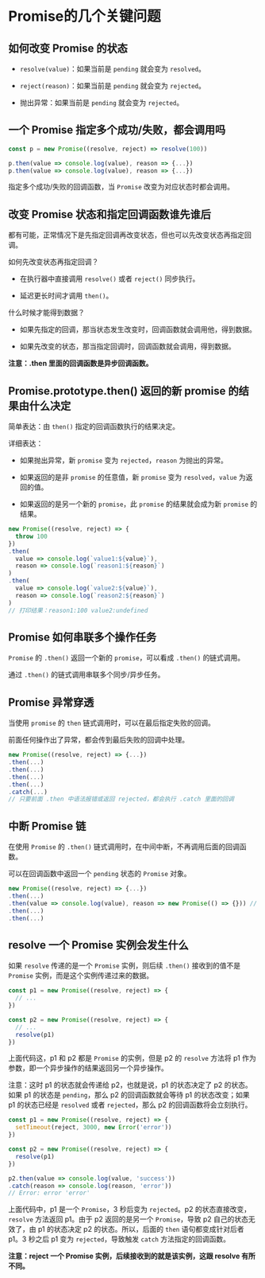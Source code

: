 # Promise的几个关键问题

## 如何改变 Promise 的状态

- `resolve(value)`：如果当前是 `pending` 就会变为 `resolved`。

- `reject(reason)`：如果当前是 `pending` 就会变为 `rejected`。

- 抛出异常：如果当前是 `pending` 就会变为 `rejected`。

## 一个 Promise 指定多个成功/失败，都会调用吗

```js
const p = new Promise((resolve, reject) => resolve(100))

p.then(value => console.log(value), reason => {...})
p.then(value => console.log(value), reason => {...})
```

指定多个成功/失败的回调函数，当 `Promise` 改变为对应状态时都会调用。

## 改变 Promise 状态和指定回调函数谁先谁后

都有可能，正常情况下是先指定回调再改变状态，但也可以先改变状态再指定回调。

如何先改变状态再指定回调？

- 在执行器中直接调用 `resolve()` 或者 `reject()` 同步执行。

- 延迟更长时间才调用 `then()`。

什么时候才能得到数据？

- 如果先指定的回调，那当状态发生改变时，回调函数就会调用他，得到数据。

- 如果先改变的状态，那当指定回调时，回调函数就会调用，得到数据。

**注意：.then 里面的回调函数是异步回调函数。**

## Promise.prototype.then() 返回的新 promise 的结果由什么决定

简单表达：由 `then()` 指定的回调函数执行的结果决定。

详细表达：

- 如果抛出异常，新 `promise` 变为 `rejected`，`reason` 为抛出的异常。

- 如果返回的是非 `promise` 的任意值，新 `promise` 变为 `resolved`，`value` 为返回的值。

- 如果返回的是另一个新的 `promise`，此 `promise` 的结果就会成为新 `promise` 的结果。

```js
new Promise((resolve, reject) => {
  throw 100
})
.then(
  value => console.log(`value1:${value}`),
  reason => console.log(`reason1:${reason}`)
)
.then(
  value => console.log(`value2:${value}`),
  reason => console.log(`reason2:${reason}`)
)
// 打印结果：reason1:100 value2:undefined
```

## Promise 如何串联多个操作任务

`Promise` 的 `.then()` 返回一个新的 `promise`，可以看成 `.then()` 的链式调用。

通过 `.then()` 的链式调用串联多个同步/异步任务。

## Promise 异常穿透

当使用 `promise` 的 `then` 链式调用时，可以在最后指定失败的回调。

前面任何操作出了异常，都会传到最后失败的回调中处理。

```js
new Promise((resolve, reject) => {...})
.then(...)
.then(...)
.then(...)
.then(...)
.catch(...)
// 只要前面 .then 中语法报错或返回 rejected，都会执行 .catch 里面的回调
```

## 中断 Promise 链

在使用 `Promise` 的 `.then()` 链式调用时，在中间中断，不再调用后面的回调函数。

可以在回调函数中返回一个 `pending` 状态的 `Promise` 对象。

```js
new Promise((resolve, reject) => {...})
.then(...)
.then(value => console.log(value), reason => new Promise(() => {})) // 如果前面报错或者返回 rejected，后续的链式调用将不再执行
.then(...)
.then(...)
```

## resolve 一个 Promise 实例会发生什么

如果 `resolve` 传递的是一个 `Promise` 实例，则后续 `.then()` 接收到的值不是 `Promise` 实例，而是这个实例传递过来的数据。

```js
const p1 = new Promise((resolve, reject) => {
  // ...
})

const p2 = new Promise((resolve, reject) => {
  // ...
  resolve(p1)
})
```

上面代码这，p1 和 p2 都是 `Promise` 的实例，但是 p2 的 `resolve` 方法将 p1 作为参数，即一个异步操作的结果返回另一个异步操作。

注意：这时 p1 的状态就会传递给 p2，也就是说，p1 的状态决定了 p2 的状态。如果 p1 的状态是 `pending`，那么 p2 的回调函数就会等待 p1 的状态改变；如果 p1 的状态已经是 `resolved` 或者 `rejected`，那么 p2 的回调函数将会立刻执行。

```js
const p1 = new Promise((resolve, reject) => {
  setTimeout(reject, 3000, new Error('error'))
})

const p2 = new Promise((resolve, reject) => {
  resolve(p1)
})

p2.then(value => console.log(value, 'success'))
.catch(reason => console.log(reason, 'error'))
// Error: error 'error'
```

上面代码中，p1 是一个 `Promise`，3 秒后变为 `rejected`。p2 的状态直接改变，`resolve` 方法返回 p1。由于 p2 返回的是另一个 `Promise`，导致 p2 自己的状态无效了，由 p1 的状态决定 p2 的状态。所以，后面的 `then` 语句都变成针对后者 p1。3 秒之后 p1 变为 `rejected`，导致触发 `catch` 方法指定的回调函数。

**注意：reject 一个 Promise 实例，后续接收到的就是该实例，这跟 resolve 有所不同。**
